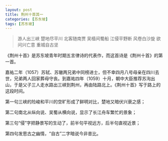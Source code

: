```yaml
---
layout: post
title: 荆州十首其一
categories: [苏东坡]
tags: [苏东坡]
---
```


> 游人出三峡 楚地尽平川
北客随南贾 吴樯间蜀船
江侵平野断 风卷白沙旋
欲问兴亡意 重城自古坚

《荆州十首》是苏东坡青年时期五言律诗的代表作，而这首诗是《荆州十首》的第一首。

嘉祐二年（1057）苏轼、苏辙两兄弟中同榜进士，但不幸四月八号母亲在四川去世，兄弟两人回家葬母守丧。到嘉祐四年（1059）十月，朝中大臣推荐苏洵出山，于是父子三人走水路出三峡到荆州，再由陆路北上。《荆州十首》写于路上的这段时间。

第一句三峡的险峻和平川的空旷形成了鲜明对比，楚地又暗伏兴衰之感；

第二句南北从纵向说、吴蜀从横向说，显示了长江舟车繁忙的景象；

第三句“侵”字把静景写的生动了，前半句平视远方，后半句直视近景；

第四句发思古之幽情，“自古”二字暗说今非昔比。

